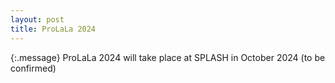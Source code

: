 ```yaml
---
layout: post
title: ProLaLa 2024
---
```


{:.message}
ProLaLa 2024 will take place at SPLASH in October 2024 (to be confirmed)
